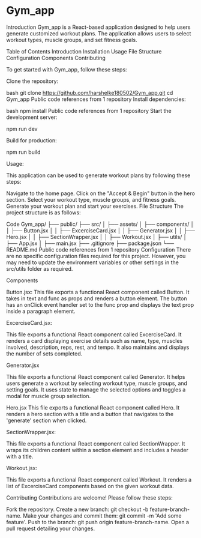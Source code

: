 # Gym_app


Introduction
Gym_app is a React-based application designed to help users generate customized workout plans. The application allows users to select workout types, muscle groups, and set fitness goals.

Table of Contents
Introduction
Installation
Usage
File Structure
Configuration
Components
Contributing


To get started with Gym_app, follow these steps:

Clone the repository:

bash
git clone https://github.com/harshelke180502/Gym_app.git
cd Gym_app
 Public code references from 1 repository
Install dependencies:

bash
npm install
 Public code references from 1 repository
Start the development server:


npm run dev

Build for production:

npm run build

Usage:

This application can be used to generate workout plans by following these steps:

Navigate to the home page.
Click on the "Accept & Begin" button in the hero section.
Select your workout type, muscle groups, and fitness goals.
Generate your workout plan and start your exercises.
File Structure
The project structure is as follows:

Code
Gym_app/
├── public/
├── src/
│   ├── assets/
│   ├── components/
│   │   ├── Button.jsx
│   │   ├── ExcerciseCard.jsx
│   │   ├── Generator.jsx
│   │   ├── Hero.jsx
│   │   ├── SectionWrapper.jsx
│   │   ├── Workout.jsx
│   ├── utils/
│   ├── App.jsx
│   ├── main.jsx
├── .gitignore
├── package.json
└── README.md
 Public code references from 1 repository
Configuration
There are no specific configuration files required for this project. However, you may need to update the environment variables or other settings in the src/utils folder as required.

Components

Button.jsx:
This file exports a functional React component called Button. It takes in text and func as props and renders a button element. The button has an onClick event handler set to the func prop and displays the text prop inside a paragraph element.

ExcerciseCard.jsx:

This file exports a functional React component called ExcerciseCard. It renders a card displaying exercise details such as name, type, muscles involved, description, reps, rest, and tempo. It also maintains and displays the number of sets completed.


Generator.jsx

This file exports a functional React component called Generator. It helps users generate a workout by selecting workout type, muscle groups, and setting goals. It uses state to manage the selected options and toggles a modal for muscle group selection.

Hero.jsx
This file exports a functional React component called Hero. It renders a hero section with a title and a button that navigates to the 'generate' section when clicked.

SectionWrapper.jsx:

This file exports a functional React component called SectionWrapper. It wraps its children content within a section element and includes a header with a title.

Workout.jsx:

This file exports a functional React component called Workout. It renders a list of ExcerciseCard components based on the given workout data.


Contributing
Contributions are welcome! Please follow these steps:

Fork the repository.
Create a new branch: git checkout -b feature-branch-name.
Make your changes and commit them: git commit -m 'Add some feature'.
Push to the branch: git push origin feature-branch-name.
Open a pull request detailing your changes.
